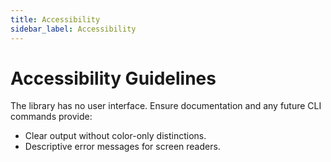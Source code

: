 ```yaml
---
title: Accessibility
sidebar_label: Accessibility
---
```


# Accessibility Guidelines

The library has no user interface. Ensure documentation and any future CLI commands provide:

- Clear output without color-only distinctions.
- Descriptive error messages for screen readers.
